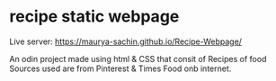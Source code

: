 # recipe static webpage
Live server: https://maurya-sachin.github.io/Recipe-Webpage/

An odin project made using html & CSS that consit of Recipes of food 
Sources used are from Pinterest & Times Food onb internet.
